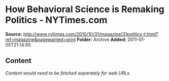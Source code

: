 # How Behavioral Science is Remaking Politics - NYTimes.com

**Source:** http://www.nytimes.com/2010/10/31/magazine/31politics-t.html?ref=magazine&pagewanted=print
**Folder:** Archive
**Added:** 2011-01-05T21:14:50




## Content
*Content would need to be fetched separately for web URLs*
